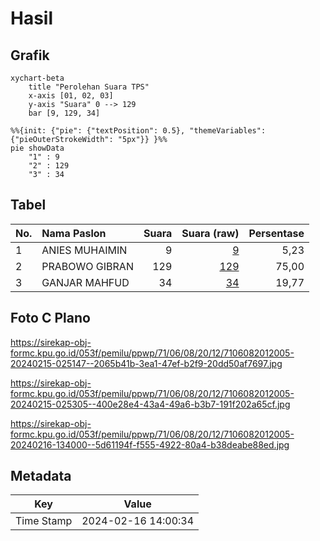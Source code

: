 # Hasil

## Grafik

```mermaid
xychart-beta
    title "Perolehan Suara TPS"
    x-axis [01, 02, 03]
    y-axis "Suara" 0 --> 129
    bar [9, 129, 34]
```

```mermaid
%%{init: {"pie": {"textPosition": 0.5}, "themeVariables": {"pieOuterStrokeWidth": "5px"}} }%%
pie showData
    "1" : 9
    "2" : 129
    "3" : 34
```

## Tabel

| No. | Nama Paslon    | Suara | Suara (raw) | Persentase |
|:--- |:-------------- | -----:| -----------:| ----------:|
| 1   | ANIES MUHAIMIN | 9     | [9][p-1]    | 5,23       |
| 2   | PRABOWO GIBRAN | 129   | [129][p-2]  | 75,00      |
| 3   | GANJAR MAHFUD  | 34    | [34][p-3]   | 19,77      |


[p-1]: https://github.com/gigit-pemilu/pemilu-2024-71-sulawesi-utara/blob/main/pilpres/hitung-suara/sub/71-sulawesi-utara/sub/06-minahasa-utara/sub/08-kalawat/sub/2012-watutumou-tiga/sub/005-tps/sub/paslon-1.txt
[p-2]: https://github.com/gigit-pemilu/pemilu-2024-71-sulawesi-utara/blob/main/pilpres/hitung-suara/sub/71-sulawesi-utara/sub/06-minahasa-utara/sub/08-kalawat/sub/2012-watutumou-tiga/sub/005-tps/sub/paslon-2.txt
[p-3]: https://github.com/gigit-pemilu/pemilu-2024-71-sulawesi-utara/blob/main/pilpres/hitung-suara/sub/71-sulawesi-utara/sub/06-minahasa-utara/sub/08-kalawat/sub/2012-watutumou-tiga/sub/005-tps/sub/paslon-3.txt

## Foto C Plano

https://sirekap-obj-formc.kpu.go.id/053f/pemilu/ppwp/71/06/08/20/12/7106082012005-20240215-025147--2065b41b-3ea1-47ef-b2f9-20dd50af7697.jpg

https://sirekap-obj-formc.kpu.go.id/053f/pemilu/ppwp/71/06/08/20/12/7106082012005-20240215-025305--400e28e4-43a4-49a6-b3b7-191f202a65cf.jpg

https://sirekap-obj-formc.kpu.go.id/053f/pemilu/ppwp/71/06/08/20/12/7106082012005-20240216-134000--5d61194f-f555-4922-80a4-b38deabe88ed.jpg


## Metadata

| Key        | Value               |
| ---------- | ------------------- |
| Time Stamp | 2024-02-16 14:00:34 |



